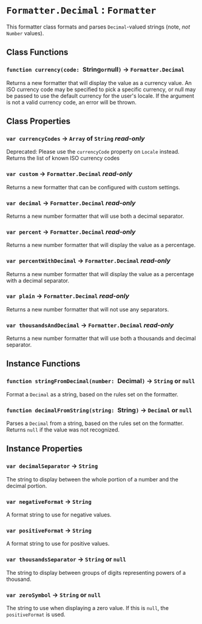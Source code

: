 # `Formatter.Decimal` : `Formatter`

This formatter class formats and parses `Decimal`-valued strings (note, _not_ `Number` values).   
  


## Class Functions

### `function currency(code: `String` or `null`)` → `Formatter.Decimal`

Returns a new formatter that will display the value as a currency value. An ISO currency code may be specified to pick a specific currency, or null may be passed to use the default currency for the user's locale. If the argument is not a valid currency code, an error will be thrown.   
  


## Class Properties

### `var currencyCodes` → `Array` of `String` _read-only_

Deprecated: Please use the `currencyCode` property on `Locale` instead. Returns the list of known ISO currency codes   
  


### `var custom` → `Formatter.Decimal` _read-only_

Returns a new formatter that can be configured with custom settings.   
  


### `var decimal` → `Formatter.Decimal` _read-only_

Returns a new number formatter that will use both a decimal separator.   
  


### `var percent` → `Formatter.Decimal` _read-only_

Returns a new number formatter that will display the value as a percentage.   
  


### `var percentWithDecimal` → `Formatter.Decimal` _read-only_

Returns a new number formatter that will display the value as a percentage with a decimal separator.   
  


### `var plain` → `Formatter.Decimal` _read-only_

Returns a new number formatter that will not use any separators.   
  


### `var thousandsAndDecimal` → `Formatter.Decimal` _read-only_

Returns a new number formatter that will use both a thousands and decimal separator.   
  


## Instance Functions

### `function stringFromDecimal(number: `Decimal`)` → `String` or `null`

Format a `Decimal` as a string, based on the rules set on the formatter.   
  


### `function decimalFromString(string: `String`)` → `Decimal` or `null`

Parses a `Decimal` from a string, based on the rules set on the formatter. Returns `null` if the value was not recognized.   
  


## Instance Properties

### `var decimalSeparator` → `String`

The string to display between the whole portion of a number and the decimal portion.   
  


### `var negativeFormat` → `String`

A format string to use for negative values.   
  


### `var positiveFormat` → `String`

A format string to use for positive values.   
  


### `var thousandsSeparator` → `String` or `null`

The string to display between groups of digits representing powers of a thousand.   
  


### `var zeroSymbol` → `String` or `null`

The string to use when displaying a zero value. If this is `null`, the `positiveFormat` is used.   
  

